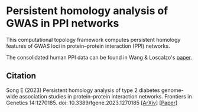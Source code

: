 # Persistent homology analysis of GWAS in PPI networks

This computational topology framework computes persistent homology features of GWAS loci in protein–protein interaction (PPI) networks.

The consolidated human PPI data can be found in Wang & Loscalzo's [paper](https://doi.org/10.1002/psp4.12670).

## Citation
Song E (2023) Persistent homology analysis of type 2 diabetes genome-wide association studies in protein–protein interaction networks. Frontiers in Genetics 14:1270185. doi: 10.3389/fgene.2023.1270185 [[ArXiv]](https://arxiv.org/abs/2307.16575) [[Paper]](https://doi.org/10.3389/fgene.2023.1270185)
